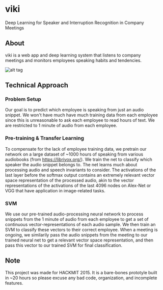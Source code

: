 # viki
Deep Learning for Speaker and Interruption Recognition in Company Meetings

## About
viki is a web app and deep learning system that listens to company meetings and monitors employees speaking habits and tendencies.

![alt tag](https://raw.githubusercontent.com/nicholaslocascio/viki/master/viki_demo.png)

## Technical Approach
### Problem Setup
Our goal is to predict which employee is speaking from just an audio snippet. We won't have much have much training data from each employee since this is unreasonable to ask each employee to read hours of text. We are restricted to 1 minute of audio from each employee. 

### Pre-training & Transfer Learning
To compensate for the lack of employee training data, we pretrain our network on a large dataset of ~1000 hours of speaking from various audiobooks (from https://librivox.org/). We train the net to classify which speaker the audio snippet belongs to. The net learns much about processing audio and speech invariants to consider. The activations of the last layer before the softmax output contains an extremely relevant vector space representation of the processed audio, akin to the vector representations of the activations of the last 4096 nodes on Alex-Net or VGG that have application in image-related tasks.

### SVM
We use our pre-trained audio-processing neural network to process snippets from the 1 minute of audio from each employee to get a set of continuous vector-representations of each audio sample. We then train an SVM to classify these vectors to their correct employee. When a meeting is ongoing, we similarily pass the audio snippets from the meeting to our trained neural net to get a relevant vector space representation, and then pass this vector to our trained SVM for final classification.

## Note
This project was made for HACKMIT 2015.
It is a bare-bones prototyle built in ~20 hours so please excuse any bad code, organization, and incomplete features.
